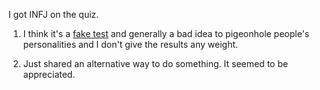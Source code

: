 I got INFJ on the quiz.

1. I think it's a [fake test](https://www.youtube.com/watch?v=sR9myaHmcEo) and generally a 
bad idea to pigeonhole people's personalities and I don't give the results any weight.

2. Just shared an alternative way to do something. It seemed to be appreciated. 
